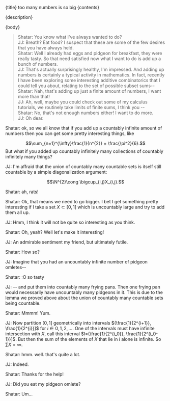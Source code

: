 {title}
too many numbers is so big
{contents}

{description}

{body}

<rat>

> Shatar: You know what I've always wanted to do?\
> JJ: Breath? Eat food? I suspect that these are some of the few
desires that you have always held.\
> Shatar: Well I already had eggs and pidgeon for breakfast, they were really
tasty. So that need satisfied now what I want to do is add up a
bunch of numbers.\
> JJ: That's actually surprisingly healthy, I'm impressed. And
adding up numbers is certainly a typical activity in
mathematics. In fact, recently I have been exploring some
interesting additive combinatorics that I could tell you about,
relating to the set of possible subset sums--\
> Shatar: Nah, that's adding up just a finite amount of numbers,
I want more than that!\
> JJ: Ah, well, maybe you could check out some of my calculus
tutorials, we routinely take limits of finite sums, I think you --\
> Shatar: No, that's not enough numbers either! I want to do
more.\
> JJ: Oh dear. 

<cat>

Shatar: ok, so we all know that if you add up a countably infinite amount of numbers then you can get some pretty interesting things, like 

$$\sum_{n=1}^{\infty}\frac{1}{n^{2}} = \frac{\pi^2}{6}.$$
But what if you added up countably infinitely many collections of
countably infinitely many things?

JJ: I'm affraid that the union of countably many countable sets
is itself still countable by a simple diagonalization argument:

$$\N^{2}\cong \bigcup_{i,j}X_{i,j}.$$

Shatar: ah, rats!

Shatar: Ok, that means we need to go bigger. I bet I get
something pretty interesting if I take a set $X\subset [0,1]$
which is uncountably large and try to add them all up. 

JJ: Hmm, I think it will not be quite so interesting as you
think.

Shatar: Oh, yeah? Well let's make it interesting!

JJ: An admirable sentiment my friend, but ultimately futile.

Shatar: How so?

JJ: Imagine that you had an uncountably infinite number of pidgeon omletes--

Shatar: :O so tasty

JJ: -- and put them into countably many frying pans. Then one
frying pan would necessarily have uncountably many pidgeons in
it. This is due to the lemma we proved above about the union of
countably many countable sets being countable.

Shatar: Mmmm! Yum.

JJ: Now partition $[0,1]$ geometrically into intervals  $(\frac{1}{2^{i+1}}, \frac{1}{2^{i}}]$ for $i\in 0,1,2,\ldots$. One of the intervals must have infinite intersection with $X$, call this interval $I=(\frac{1}{2^{i_0}}, \frac{1}{2^{i_0-1}}]$. But then the sum of the elements of $X$ that lie in $I$ alone is infinite. So $\sum X = \infty$.

Shatar: hmm. well. that's quite a lot.

JJ: Indeed.

Shatar: Thanks for the help!

JJ: Did you eat my pidgeon omlete?

Shatar: Um... 

<blob>

